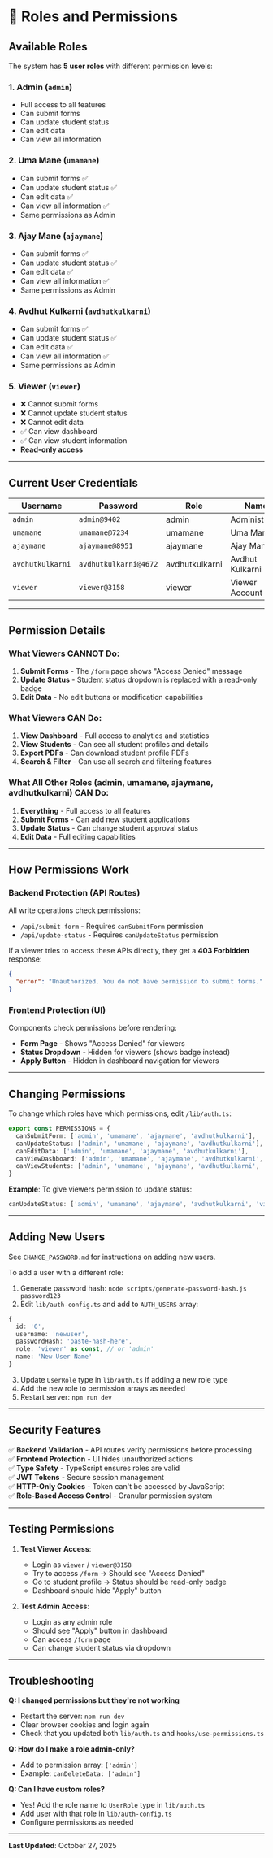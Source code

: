 # 🔐 Roles and Permissions

## Available Roles

The system has **5 user roles** with different permission levels:

### 1. **Admin** (`admin`)
- Full access to all features
- Can submit forms
- Can update student status
- Can edit data
- Can view all information

### 2. **Uma Mane** (`umamane`)
- Can submit forms ✅
- Can update student status ✅
- Can edit data ✅
- Can view all information ✅
- Same permissions as Admin

### 3. **Ajay Mane** (`ajaymane`)
- Can submit forms ✅
- Can update student status ✅
- Can edit data ✅
- Can view all information ✅
- Same permissions as Admin

### 4. **Avdhut Kulkarni** (`avdhutkulkarni`)
- Can submit forms ✅
- Can update student status ✅
- Can edit data ✅
- Can view all information ✅
- Same permissions as Admin

### 5. **Viewer** (`viewer`)
- ❌ Cannot submit forms
- ❌ Cannot update student status
- ❌ Cannot edit data
- ✅ Can view dashboard
- ✅ Can view student information
- **Read-only access**

---

## Current User Credentials

| Username | Password | Role | Name |
|----------|----------|------|------|
| `admin` | `admin@9402` | admin | Administrator |
| `umamane` | `umamane@7234` | umamane | Uma Mane |
| `ajaymane` | `ajaymane@8951` | ajaymane | Ajay Mane |
| `avdhutkulkarni` | `avdhutkulkarni@4672` | avdhutkulkarni | Avdhut Kulkarni |
| `viewer` | `viewer@3158` | viewer | Viewer Account |

---

## Permission Details

### What Viewers CANNOT Do:
1. **Submit Forms** - The `/form` page shows "Access Denied" message
2. **Update Status** - Student status dropdown is replaced with a read-only badge
3. **Edit Data** - No edit buttons or modification capabilities

### What Viewers CAN Do:
1. **View Dashboard** - Full access to analytics and statistics
2. **View Students** - Can see all student profiles and details
3. **Export PDFs** - Can download student profile PDFs
4. **Search & Filter** - Can use all search and filtering features

### What All Other Roles (admin, umamane, ajaymane, avdhutkulkarni) CAN Do:
1. **Everything** - Full access to all features
2. **Submit Forms** - Can add new student applications
3. **Update Status** - Can change student approval status
4. **Edit Data** - Full editing capabilities

---

## How Permissions Work

### Backend Protection (API Routes)
All write operations check permissions:
- `/api/submit-form` - Requires `canSubmitForm` permission
- `/api/update-status` - Requires `canUpdateStatus` permission

If a viewer tries to access these APIs directly, they get a **403 Forbidden** response:
```json
{
  "error": "Unauthorized. You do not have permission to submit forms."
}
```

### Frontend Protection (UI)
Components check permissions before rendering:
- **Form Page** - Shows "Access Denied" for viewers
- **Status Dropdown** - Hidden for viewers (shows badge instead)
- **Apply Button** - Hidden in dashboard navigation for viewers

---

## Changing Permissions

To change which roles have which permissions, edit `/lib/auth.ts`:

```typescript
export const PERMISSIONS = {
  canSubmitForm: ['admin', 'umamane', 'ajaymane', 'avdhutkulkarni'],
  canUpdateStatus: ['admin', 'umamane', 'ajaymane', 'avdhutkulkarni'],
  canEditData: ['admin', 'umamane', 'ajaymane', 'avdhutkulkarni'],
  canViewDashboard: ['admin', 'umamane', 'ajaymane', 'avdhutkulkarni', 'viewer'],
  canViewStudents: ['admin', 'umamane', 'ajaymane', 'avdhutkulkarni', 'viewer'],
}
```

**Example**: To give viewers permission to update status:
```typescript
canUpdateStatus: ['admin', 'umamane', 'ajaymane', 'avdhutkulkarni', 'viewer'],
```

---

## Adding New Users

See `CHANGE_PASSWORD.md` for instructions on adding new users.

To add a user with a different role:
1. Generate password hash: `node scripts/generate-password-hash.js password123`
2. Edit `lib/auth-config.ts` and add to `AUTH_USERS` array:
```typescript
{
  id: '6',
  username: 'newuser',
  passwordHash: 'paste-hash-here',
  role: 'viewer' as const, // or 'admin'
  name: 'New User Name'
}
```
3. Update `UserRole` type in `lib/auth.ts` if adding a new role type
4. Add the new role to permission arrays as needed
5. Restart server: `npm run dev`

---

## Security Features

✅ **Backend Validation** - API routes verify permissions before processing  
✅ **Frontend Protection** - UI hides unauthorized actions  
✅ **Type Safety** - TypeScript ensures roles are valid  
✅ **JWT Tokens** - Secure session management  
✅ **HTTP-Only Cookies** - Token can't be accessed by JavaScript  
✅ **Role-Based Access Control** - Granular permission system  

---

## Testing Permissions

1. **Test Viewer Access**:
   - Login as `viewer` / `viewer@3158`
   - Try to access `/form` → Should see "Access Denied"
   - Go to student profile → Status should be read-only badge
   - Dashboard should hide "Apply" button

2. **Test Admin Access**:
   - Login as any admin role
   - Should see "Apply" button in dashboard
   - Can access `/form` page
   - Can change student status via dropdown

---

## Troubleshooting

**Q: I changed permissions but they're not working**
- Restart the server: `npm run dev`
- Clear browser cookies and login again
- Check that you updated both `lib/auth.ts` and `hooks/use-permissions.ts`

**Q: How do I make a role admin-only?**
- Add to permission array: `['admin']`
- Example: `canDeleteData: ['admin']`

**Q: Can I have custom roles?**
- Yes! Add the role name to `UserRole` type in `lib/auth.ts`
- Add user with that role in `lib/auth-config.ts`
- Configure permissions as needed

---

**Last Updated**: October 27, 2025
